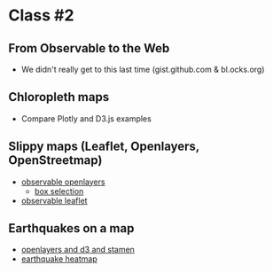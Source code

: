 
# Class #2

## From Observable to the Web

* We didn't really get to this last time (gist.github.com & bl.ocks.org)

## Chloropleth maps

* Compare Plotly and D3.js examples

## Slippy maps (Leaflet, Openlayers, OpenStreetmap)

* [observable openlayers](https://beta.observablehq.com/@tmcw/using-openlayers)
    * [box selection](https://beta.observablehq.com/@mbostock/hello-openlayers-box-selection)
* [observable leaflet](https://beta.observablehq.com/@tmcw/leaflet)

## Earthquakes on a map

* [openlayers and d3 and stamen](https://openlayers.org/en/latest/examples/d3.html)
* [earthquake heatmap](https://openlayers.org/en/v4.6.5/examples/heatmap-earthquakes.html)
